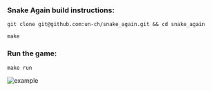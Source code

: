 ### Snake Again build instructions:
```
git clone git@github.com:un-ch/snake_again.git && cd snake_again
```
```
make
```
### Run the game:
```
make run
```
![example](https://github.com/un-ch/snake_again/main/doc/screenshot.png)

